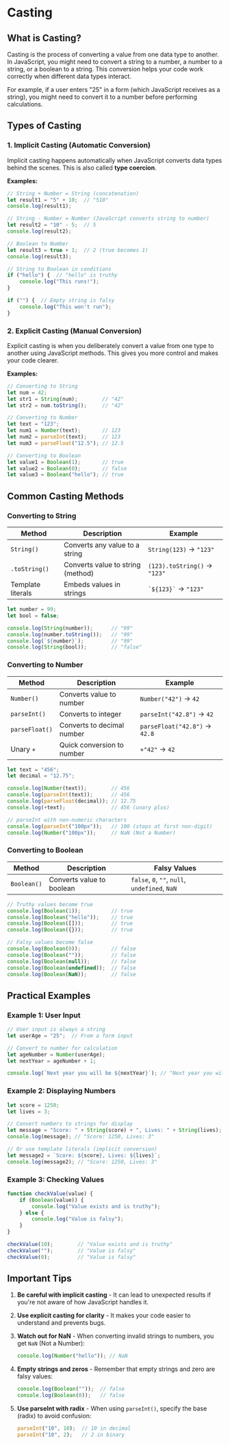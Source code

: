 # Casting

## What is Casting?

Casting is the process of converting a value from one data type to another. In JavaScript, you might need to convert a string to a number, a number to a string, or a boolean to a string. This conversion helps your code work correctly when different data types interact.

For example, if a user enters "25" in a form (which JavaScript receives as a string), you might need to convert it to a number before performing calculations.

## Types of Casting

### 1. Implicit Casting (Automatic Conversion)

Implicit casting happens automatically when JavaScript converts data types behind the scenes. This is also called **type coercion**.

**Examples:**

```javascript
// String + Number = String (concatenation)
let result1 = "5" + 10;  // "510"
console.log(result1);

// String - Number = Number (JavaScript converts string to number)
let result2 = "10" - 5;  // 5
console.log(result2);

// Boolean to Number
let result3 = true + 1;  // 2 (true becomes 1)
console.log(result3);

// String to Boolean in conditions
if ("hello") {  // "hello" is truthy
    console.log("This runs!");
}

if ("") {  // Empty string is falsy
    console.log("This won't run");
}
```

### 2. Explicit Casting (Manual Conversion)

Explicit casting is when you deliberately convert a value from one type to another using JavaScript methods. This gives you more control and makes your code clearer.

**Examples:**

```javascript
// Converting to String
let num = 42;
let str1 = String(num);        // "42"
let str2 = num.toString();     // "42"

// Converting to Number
let text = "123";
let num1 = Number(text);       // 123
let num2 = parseInt(text);     // 123
let num3 = parseFloat("12.5"); // 12.5

// Converting to Boolean
let value1 = Boolean(1);       // true
let value2 = Boolean(0);       // false
let value3 = Boolean("hello"); // true
```

## Common Casting Methods

### Converting to String

| Method | Description | Example |
|--------|-------------|---------|
| `String()` | Converts any value to a string | `String(123)` → `"123"` |
| `.toString()` | Converts value to string (method) | `(123).toString()` → `"123"` |
| Template literals | Embeds values in strings | `` `${123}` `` → `"123"` |

```javascript
let number = 99;
let bool = false;

console.log(String(number));      // "99"
console.log(number.toString());   // "99"
console.log(`${number}`);         // "99"
console.log(String(bool));        // "false"
```

### Converting to Number

| Method | Description | Example |
|--------|-------------|---------|
| `Number()` | Converts value to number | `Number("42")` → `42` |
| `parseInt()` | Converts to integer | `parseInt("42.8")` → `42` |
| `parseFloat()` | Converts to decimal number | `parseFloat("42.8")` → `42.8` |
| Unary `+` | Quick conversion to number | `+"42"` → `42` |

```javascript
let text = "456";
let decimal = "12.75";

console.log(Number(text));        // 456
console.log(parseInt(text));      // 456
console.log(parseFloat(decimal)); // 12.75
console.log(+text);               // 456 (unary plus)

// parseInt with non-numeric characters
console.log(parseInt("100px"));   // 100 (stops at first non-digit)
console.log(Number("100px"));     // NaN (Not a Number)
```

### Converting to Boolean

| Method | Description | Falsy Values |
|--------|-------------|--------------|
| `Boolean()` | Converts value to boolean | `false`, `0`, `""`, `null`, `undefined`, `NaN` |

```javascript
// Truthy values become true
console.log(Boolean(1));          // true
console.log(Boolean("hello"));    // true
console.log(Boolean([]));         // true
console.log(Boolean({}));         // true

// Falsy values become false
console.log(Boolean(0));          // false
console.log(Boolean(""));         // false
console.log(Boolean(null));       // false
console.log(Boolean(undefined));  // false
console.log(Boolean(NaN));        // false
```

## Practical Examples

### Example 1: User Input

```javascript
// User input is always a string
let userAge = "25";  // From a form input

// Convert to number for calculation
let ageNumber = Number(userAge);
let nextYear = ageNumber + 1;

console.log(`Next year you will be ${nextYear}`); // "Next year you will be 26"
```

### Example 2: Displaying Numbers

```javascript
let score = 1250;
let lives = 3;

// Convert numbers to strings for display
let message = "Score: " + String(score) + ", Lives: " + String(lives);
console.log(message); // "Score: 1250, Lives: 3"

// Or use template literals (implicit conversion)
let message2 = `Score: ${score}, Lives: ${lives}`;
console.log(message2); // "Score: 1250, Lives: 3"
```

### Example 3: Checking Values

```javascript
function checkValue(value) {
    if (Boolean(value)) {
        console.log("Value exists and is truthy");
    } else {
        console.log("Value is falsy");
    }
}

checkValue(10);        // "Value exists and is truthy"
checkValue("");        // "Value is falsy"
checkValue(0);         // "Value is falsy"
```

## Important Tips

1. **Be careful with implicit casting** - It can lead to unexpected results if you're not aware of how JavaScript handles it.

2. **Use explicit casting for clarity** - It makes your code easier to understand and prevents bugs.

3. **Watch out for NaN** - When converting invalid strings to numbers, you get `NaN` (Not a Number):
   ```javascript
   console.log(Number("hello")); // NaN
   ```

4. **Empty strings and zeros** - Remember that empty strings and zero are falsy values:
   ```javascript
   console.log(Boolean(""));  // false
   console.log(Boolean(0));   // false
   ```

5. **Use parseInt with radix** - When using `parseInt()`, specify the base (radix) to avoid confusion:
   ```javascript
   parseInt("10", 10);  // 10 in decimal
   parseInt("10", 2);   // 2 in binary
   ```
